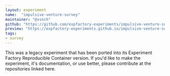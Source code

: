 ```yaml
---
layout: experiment
name:  "impulsive-venture-survey"
maintainer: "@vsoch"
github: "https://github.com/expfactory-experiments/impulsive-venture-survey"
preview: "https://expfactory-experiments.github.io/impulsive-venture-survey"
tags:
- survey
---
```


This was a legacy experiment that has been ported into its Experiment Factory Reproducible Container version. If you'd like to make the experiment, it's documentation, or use better, please contribute at the repositories linked here.
